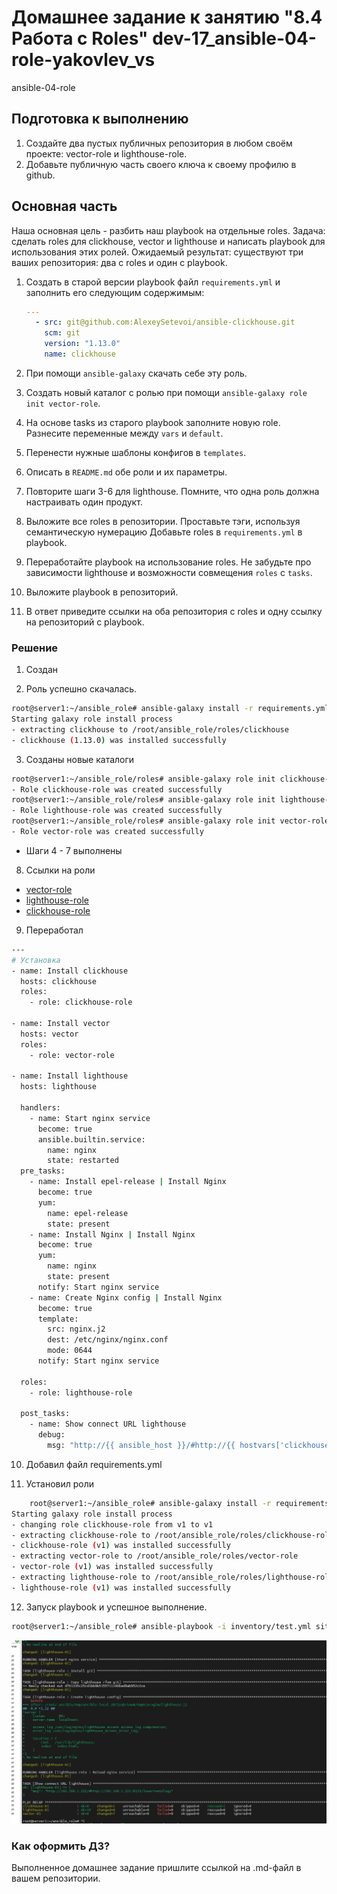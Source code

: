 # Домашнее задание к занятию "8.4 Работа с Roles" dev-17_ansible-04-role-yakovlev_vs
ansible-04-role


## Подготовка к выполнению
1. Создайте два пустых публичных репозитория в любом своём проекте: vector-role и lighthouse-role.
2. Добавьте публичную часть своего ключа к своему профилю в github.

## Основная часть

Наша основная цель - разбить наш playbook на отдельные roles. Задача: сделать roles для clickhouse, vector и lighthouse и написать playbook для использования этих ролей. Ожидаемый результат: существуют три ваших репозитория: два с roles и один с playbook.

1. Создать в старой версии playbook файл `requirements.yml` и заполнить его следующим содержимым:

   ```yaml
   ---
     - src: git@github.com:AlexeySetevoi/ansible-clickhouse.git
       scm: git
       version: "1.13.0"
       name: clickhouse 
   ```

2. При помощи `ansible-galaxy` скачать себе эту роль.
3. Создать новый каталог с ролью при помощи `ansible-galaxy role init vector-role`.
4. На основе tasks из старого playbook заполните новую role. Разнесите переменные между `vars` и `default`. 
5. Перенести нужные шаблоны конфигов в `templates`.
6. Описать в `README.md` обе роли и их параметры.
7. Повторите шаги 3-6 для lighthouse. Помните, что одна роль должна настраивать один продукт.
8. Выложите все roles в репозитории. Проставьте тэги, используя семантическую нумерацию Добавьте roles в `requirements.yml` в playbook.
9. Переработайте playbook на использование roles. Не забудьте про зависимости lighthouse и возможности совмещения `roles` с `tasks`.
10. Выложите playbook в репозиторий.
11. В ответ приведите ссылки на оба репозитория с roles и одну ссылку на репозиторий с playbook.


### Решение 

1. Создан
 

2. Роль успешно скачалась. 
```bash
root@server1:~/ansible_role# ansible-galaxy install -r requirements.yml -p roles
Starting galaxy role install process
- extracting clickhouse to /root/ansible_role/roles/clickhouse
- clickhouse (1.13.0) was installed successfully
```
3. Созданы новые каталоги
```bash
root@server1:~/ansible_role/roles# ansible-galaxy role init clickhouse-role --force
- Role clickhouse-role was created successfully
root@server1:~/ansible_role/roles# ansible-galaxy role init lighthouse-role --force
- Role lighthouse-role was created successfully
root@server1:~/ansible_role/roles# ansible-galaxy role init vector-role --force
- Role vector-role was created successfully
```

- Шаги 4 - 7 выполнены

8. Ссылки на роли
  - [vector-role](https://github.com/ryzhakovks/vector-role.git)
  - [lighthouse-role](https://github.com/ryzhakovks/lighthouse-role.git)
  - [clickhouse-role](https://github.com/ryzhakovks/clickhouse-role)

9. Переработал
```bash
---
# Установка
- name: Install clickhouse
  hosts: clickhouse
  roles:
    - role: clickhouse-role

- name: Install vector
  hosts: vector
  roles:
    - role: vector-role

- name: Install lighthouse
  hosts: lighthouse

  handlers:
    - name: Start nginx service
      become: true
      ansible.builtin.service:
        name: nginx
        state: restarted
  pre_tasks:
    - name: Install epel-release | Install Nginx
      become: true
      yum:
        name: epel-release
        state: present
    - name: Install Nginx | Install Nginx
      become: true
      yum:
        name: nginx
        state: present
      notify: Start nginx service
    - name: Create Nginx config | Install Nginx
      become: true
      template:
        src: nginx.j2
        dest: /etc/nginx/nginx.conf
        mode: 0644
      notify: Start nginx service

  roles:
    - role: lighthouse-role

  post_tasks:
    - name: Show connect URL lighthouse
      debug:
        msg: "http://{{ ansible_host }}/#http://{{ hostvars['clickhouse-01'].ansible_host }}:8123/?user={{ clickhouse_user }}"
```

10. Добавил файл requirements.yml


11. Установил роли
```bash
    root@server1:~/ansible_role# ansible-galaxy install -r requirements.yml -p roles --force
Starting galaxy role install process
- changing role clickhouse-role from v1 to v1
- extracting clickhouse-role to /root/ansible_role/roles/clickhouse-role
- clickhouse-role (v1) was installed successfully
- extracting vector-role to /root/ansible_role/roles/vector-role
- vector-role (v1) was installed successfully
- extracting lighthouse-role to /root/ansible_role/roles/lighthouse-role
- lighthouse-role (v1) was installed successfully
```


12. Запуск playbook и успешное выполнение.
```bash
root@server1:~/ansible_role# ansible-playbook -i inventory/test.yml site.yml --diff
```

![](pic/ansible_job.jpg)



### Как оформить ДЗ?

Выполненное домашнее задание пришлите ссылкой на .md-файл в вашем репозитории.
